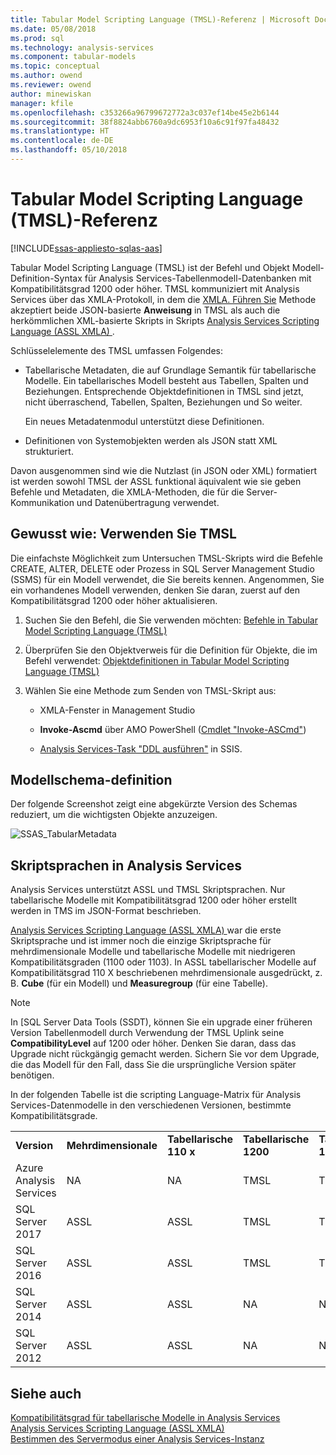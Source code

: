 ```yaml
---
title: Tabular Model Scripting Language (TMSL)-Referenz | Microsoft Docs
ms.date: 05/08/2018
ms.prod: sql
ms.technology: analysis-services
ms.component: tabular-models
ms.topic: conceptual
ms.author: owend
ms.reviewer: owend
author: minewiskan
manager: kfile
ms.openlocfilehash: c353266a96799672772a3c037ef14be45e2b6144
ms.sourcegitcommit: 38f8824abb6760a9dc6953f10a6c91f97fa48432
ms.translationtype: HT
ms.contentlocale: de-DE
ms.lasthandoff: 05/10/2018
---
```

# <a name="tabular-model-scripting-language-tmsl-reference"></a>Tabular Model Scripting Language (TMSL)-Referenz
[!INCLUDE[ssas-appliesto-sqlas-aas](../includes/ssas-appliesto-sqlas-aas.md)]

  Tabular Model Scripting Language (TMSL) ist der Befehl und Objekt Modell-Definition-Syntax für Analysis Services-Tabellenmodell-Datenbanken mit Kompatibilitätsgrad 1200 oder höher. TMSL kommuniziert mit Analysis Services über das XMLA-Protokoll, in dem die [XMLA. Führen Sie](../analysis-services/xmla/xml-elements-methods-execute.md) Methode akzeptiert beide JSON-basierte **Anweisung** in TMSL als auch die herkömmlichen XML-basierte Skripts in Skripts [Analysis Services Scripting Language &#40;ASSL XMLA&#41; ](../analysis-services/scripting/analysis-services-scripting-language-assl-for-xmla.md).  
  
 Schlüsselelemente des TMSL umfassen Folgendes:  
  
-   Tabellarische Metadaten, die auf Grundlage Semantik für tabellarische Modelle. Ein tabellarisches Modell besteht aus Tabellen, Spalten und Beziehungen. Entsprechende Objektdefinitionen in TMSL sind jetzt, nicht überraschend, Tabellen, Spalten, Beziehungen und So weiter.  
  
     Ein neues Metadatenmodul unterstützt diese Definitionen.  
  
-   Definitionen von Systemobjekten werden als JSON statt XML strukturiert.  
  
 Davon ausgenommen sind wie die Nutzlast (in JSON oder XML) formatiert ist werden sowohl TMSL der ASSL funktional äquivalent wie sie geben Befehle und Metadaten, die XMLA-Methoden, die für die Server-Kommunikation und Datenübertragung verwendet.  
  
## <a name="how-to-use-tmsl"></a>Gewusst wie: Verwenden Sie TMSL  
 Die einfachste Möglichkeit zum Untersuchen TMSL-Skripts wird die Befehle CREATE, ALTER, DELETE oder Prozess in SQL Server Management Studio (SSMS) für ein Modell verwendet, die Sie bereits kennen. Angenommen, Sie ein vorhandenes Modell verwenden, denken Sie daran, zuerst auf den Kompatibilitätsgrad 1200 oder höher aktualisieren.  
  
1.  Suchen Sie den Befehl, die Sie verwenden möchten: [Befehle in Tabular Model Scripting Language &#40;TMSL&#41;](../analysis-services/tabular-models-scripting-language-commands/tmsl-reference-commands.md)  
  
2.  Überprüfen Sie den Objektverweis für die Definition für Objekte, die im Befehl verwendet: [Objektdefinitionen in Tabular Model Scripting Language &#40;TMSL&#41;](../analysis-services/tabular-models-scripting-language-objects/tmsl-reference-tabular-objects.md)  
  
3.  Wählen Sie eine Methode zum Senden von TMSL-Skript aus:  
  
    -   XMLA-Fenster in Management Studio  
  
    -   **Invoke-Ascmd** über AMO PowerShell ([Cmdlet "Invoke-ASCmd"](../analysis-services/powershell/invoke-ascmd-cmdlet.md))  
  
    -   [Analysis Services-Task "DDL ausführen"](../integration-services/control-flow/analysis-services-execute-ddl-task.md) in SSIS.  
  
## <a name="model-definition-schema"></a>Modellschema-definition  
 Der folgende Screenshot zeigt eine abgekürzte Version des Schemas reduziert, um die wichtigsten Objekte anzuzeigen.  
  
 ![SSAS_TabularMetadata](../analysis-services/media/ssas-tabularmetadata.JPG "SSAS_TabularMetadata")  
  
## <a name="scripting-languages-in-analysis-services"></a>Skriptsprachen in Analysis Services  
 Analysis Services unterstützt ASSL und TMSL Skriptsprachen. Nur tabellarische Modelle mit Kompatibilitätsgrad 1200 oder höher erstellt werden in TMS im JSON-Format beschrieben.  
  
 [Analysis Services Scripting Language &#40;ASSL XMLA&#41; ](../analysis-services/scripting/analysis-services-scripting-language-assl-for-xmla.md) war die erste Skriptsprache und ist immer noch die einzige Skriptsprache für mehrdimensionale Modelle und tabellarische Modelle mit niedrigeren Kompatibilitätsgraden (1100 oder 1103). In ASSL tabellarischer Modelle auf Kompatibilitätsgrad 110 X beschriebenen mehrdimensionale ausgedrückt, z. B. **Cube** (für ein Modell) und **Measuregroup** (für eine Tabelle).  
  
> [!NOTE]  
>  In [SQL Server Data Tools (SSDT), können Sie ein upgrade einer früheren Version Tabellenmodell durch Verwendung der TMSL Uplink seine **CompatibilityLevel** auf 1200 oder höher. Denken Sie daran, dass das Upgrade nicht rückgängig gemacht werden. Sichern Sie vor dem Upgrade, die das Modell für den Fall, dass Sie die ursprüngliche Version später benötigen.  
  
 In der folgenden Tabelle ist die scripting Language-Matrix für Analysis Services-Datenmodelle in den verschiedenen Versionen, bestimmte Kompatibilitätsgrade.  

||||||  
|-|-|-|-|-|  
|**Version**|**Mehrdimensionale**|**Tabellarische 110 x**|**Tabellarische 1200**| **Tabellarische 1400** |
|Azure Analysis Services|NA|NA|TMSL|TMSL| 
|SQL Server 2017|ASSL|ASSL|TMSL|TMSL| 
|SQL Server 2016|ASSL|ASSL|TMSL|TMSL| 
|SQL Server 2014|ASSL|ASSL|NA|NA|   
|SQL Server 2012|ASSL|ASSL|NA|NA|  

  
## <a name="see-also"></a>Siehe auch  
 [Kompatibilitätsgrad für tabellarische Modelle in Analysis Services](../analysis-services/tabular-models/compatibility-level-for-tabular-models-in-analysis-services.md)   
 [Analysis Services Scripting Language &#40;ASSL XMLA&#41;](../analysis-services/scripting/analysis-services-scripting-language-assl-for-xmla.md)   
 [Bestimmen des Servermodus einer Analysis Services-Instanz](../analysis-services/instances/determine-the-server-mode-of-an-analysis-services-instance.md)  
  
  
